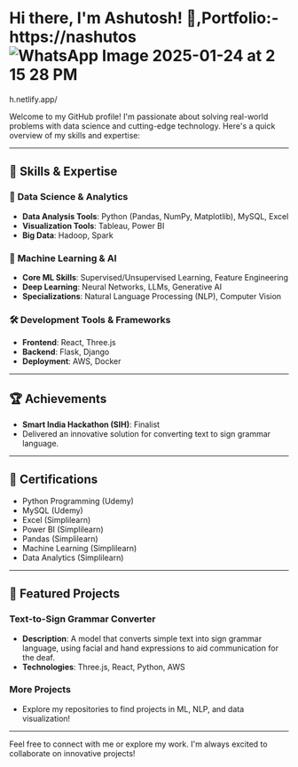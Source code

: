 # Hi there, I'm Ashutosh! 👋,Portfolio:-https://nashutos![WhatsApp Image 2025-01-24 at 2 15 28 PM](https://github.com/user-attachments/assets/29170c3f-fc25-4474-b4a6-7f2d50951b1b)
h.netlify.app/

Welcome to my GitHub profile! I'm passionate about solving real-world problems with data science and cutting-edge technology. Here's a quick overview of my skills and expertise:

---

## 🚀 Skills & Expertise

### 🌟 **Data Science & Analytics**
- **Data Analysis Tools**: Python (Pandas, NumPy, Matplotlib), MySQL, Excel
- **Visualization Tools**: Tableau, Power BI
- **Big Data**: Hadoop, Spark

### 🤖 **Machine Learning & AI**
- **Core ML Skills**: Supervised/Unsupervised Learning, Feature Engineering
- **Deep Learning**: Neural Networks, LLMs, Generative AI
- **Specializations**: Natural Language Processing (NLP), Computer Vision

### 🛠️ **Development Tools & Frameworks**
- **Frontend**: React, Three.js
- **Backend**: Flask, Django
- **Deployment**: AWS, Docker

---

## 🏆 Achievements

- **Smart India Hackathon (SIH)**: Finalist
- Delivered an innovative solution for converting text to sign grammar language.

---

## 📜 Certifications

- Python Programming (Udemy)
- MySQL (Udemy)
- Excel (Simplilearn)
- Power BI (Simplilearn)
- Pandas (Simplilearn)
- Machine Learning (Simplilearn)
- Data Analytics (Simplilearn)

---

## 📂 Featured Projects

### **Text-to-Sign Grammar Converter**
- **Description**: A model that converts simple text into sign grammar language, using facial and hand expressions to aid communication for the deaf.
- **Technologies**: Three.js, React, Python, AWS

### **More Projects**
- Explore my repositories to find projects in ML, NLP, and data visualization!

---

Feel free to connect with me or explore my work. I'm always excited to collaborate on innovative projects!

